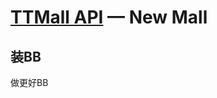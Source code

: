 [TTMall API](http://apittmall.yutlee.com/) — New Mall
==================================================

装BB
--------------------------------------

做更好BB